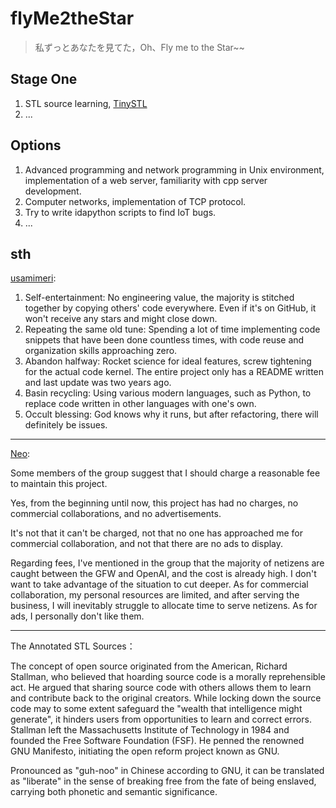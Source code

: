 # flyMe2theStar
>   私ずっとあなたを見てた，Oh、Fly me to the Star~~

## Stage One

1. STL source learning, [TinySTL](https://github.com/shi9uma/TinySTL.git)
2. ...

## Options

1. Advanced programming and network programming in Unix environment, implementation of a web server, familiarity with cpp server development.
2. Computer networks, implementation of TCP protocol.
3. Try to write idapython scripts to find IoT bugs.
4. ...

## sth

[usamimeri](https://www.zhihu.com/question/633141089/answer/3351016479):

1. Self-entertainment: No engineering value, the majority is stitched together by copying others' code everywhere. Even if it's on GitHub, it won't receive any stars and might close down.
2. Repeating the same old tune: Spending a lot of time implementing code snippets that have been done countless times, with code reuse and organization skills approaching zero.
3. Abandon halfway: Rocket science for ideal features, screw tightening for the actual code kernel. The entire project only has a README written and last update was two years ago.
4. Basin recycling: Using various modern languages, such as Python, to replace code written in other languages with one's own.
5. Occult blessing: God knows why it runs, but after refactoring, there will definitely be issues.

---

[Neo](https://linux.do/t/topic/1051):

Some members of the group suggest that I should charge a reasonable fee to maintain this project.

Yes, from the beginning until now, this project has had no charges, no commercial collaborations, and no advertisements.

It's not that it can't be charged, not that no one has approached me for commercial collaboration, and not that there are no ads to display.

Regarding fees, I've mentioned in the group that the majority of netizens are caught between the GFW and OpenAI, and the cost is already high. I don't want to take advantage of the situation to cut deeper. As for commercial collaboration, my personal resources are limited, and after serving the business, I will inevitably struggle to allocate time to serve netizens. As for ads, I personally don't like them.

---

The Annotated STL Sources：

The concept of open source originated from the American, Richard Stallman, who believed that hoarding source code is a morally reprehensible act. He argued that sharing source code with others allows them to learn and contribute back to the original creators. While locking down the source code may to some extent safeguard the "wealth that intelligence might generate", it hinders users from opportunities to learn and correct errors. Stallman left the Massachusetts Institute of Technology in 1984 and founded the Free Software Foundation (FSF). He penned the renowned GNU Manifesto, initiating the open reform project known as GNU.

Pronounced as "guh-noo" in Chinese according to GNU, it can be translated as "liberate" in the sense of breaking free from the fate of being enslaved, carrying both phonetic and semantic significance.